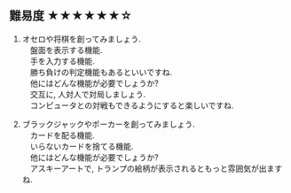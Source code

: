 ## 難易度 ★★★★★★☆
1. オセロや将棋を創ってみましょう.  
　盤面を表示する機能.  
　手を入力する機能.  
　勝ち負けの判定機能もあるといいですね.  
　他にはどんな機能が必要でしょうか?  
　交互に, 人対人で対局しましょう.  
　コンピュータとの対戦もできるようにすると楽しいですね.  

1. ブラックジャックやポーカーを創ってみましょう.    
　カードを配る機能.  
　いらないカードを捨てる機能.  
　他にはどんな機能が必要でしょうか?  
　アスキーアートで, トランプの絵柄が表示されるともっと雰囲気が出ますね.    
